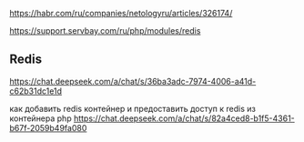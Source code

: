 
https://habr.com/ru/companies/netologyru/articles/326174/

https://support.servbay.com/ru/php/modules/redis

## Redis

https://chat.deepseek.com/a/chat/s/36ba3adc-7974-4006-a41d-c62b31dc1e1d

как добавить redis контейнер и предоставить доступ к redis из контейнера php
https://chat.deepseek.com/a/chat/s/82a4ced8-b1f5-4361-b67f-2059b49fa080
